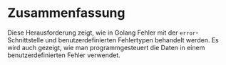 # Zusammenfassung

Diese Herausforderung zeigt, wie in Golang Fehler mit der `error`-Schnittstelle und benutzerdefinierten Fehlertypen behandelt werden. Es wird auch gezeigt, wie man programmgesteuert die Daten in einem benutzerdefinierten Fehler verwendet.

